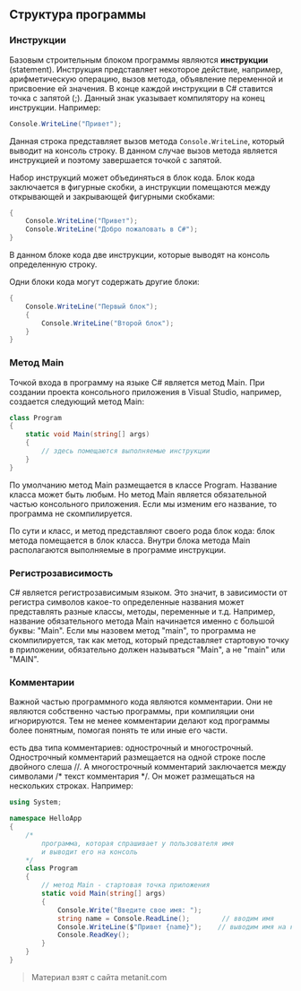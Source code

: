 ## Структура программы

### Инструкции

Базовым строительным блоком программы являются **инструкции** (statement). Инструкция представляет некоторое действие, например, арифметическую операцию, вызов метода, объявление переменной и присвоение ей значения. В конце каждой инструкции в C# ставится точка с запятой (;). Данный знак указывает компилятору на конец инструкции. Например:

```cs
Console.WriteLine("Привет");
```

Данная строка представляет вызов метода `Console.WriteLine`, который выводит на консоль строку. В данном случае вызов метода является инструкцией и поэтому завершается точкой с запятой.

Набор инструкций может объединяться в блок кода. Блок кода заключается в фигурные скобки, а инструкции помещаются между открывающей и закрывающей фигурными скобками:

```cs
{
    Console.WriteLine("Привет");
    Console.WriteLine("Добро пожаловать в C#");
}
```

В данном блоке кода две инструкции, которые выводят на консоль определенную строку.

Одни блоки кода могут содержать другие блоки:

```cs
{
    Console.WriteLine("Первый блок");
    {
        Console.WriteLine("Второй блок");
    }
}
```

### Метод Main

Точкой входа в программу на языке C# является метод Main. При создании проекта консольного приложения в Visual Studio, например, создается следующий метод Main:

```cs
class Program
{
    static void Main(string[] args)
    {
        // здесь помещаются выполняемые инструкции
    }
}
```

По умолчанию метод Main размещается в классе Program. Название класса может быть любым. Но метод Main является обязательной частью консольного приложения. Если мы изменим его название, то программа не скомпилируется.

По сути и класс, и метод представляют своего рода блок кода: блок метода помещается в блок класса. Внутри блока метода Main располагаются выполняемые в программе инструкции.

### Регистрозависимость

C# является регистрозависимым языком. Это значит, в зависимости от регистра символов какое-то определенные названия может представлять разные классы, методы, переменные и т.д. Например, название обязательного метода Main начинается именно с большой буквы: "Main". Если мы назовем метод "main", то программа не скомпилируется, так как метод, который представляет стартовую точку в приложении, обязательно должен называться "Main", а не "main" или "MAIN".

### Комментарии

Важной частью программного кода являются комментарии. Они не являются собственно частью программы, при компиляции они игнорируются. Тем не менее комментарии делают код программы более понятным, помогая понять те или иные его части.

 есть два типа комментариев: однострочный и многострочный. Однострочный комментарий размещается на одной строке после двойного слеша //. А многострочный комментарий заключается между символами /* текст комментария */. Он может размещаться на нескольких строках. Например:

```cs
using System;

namespace HelloApp
{
    /*
        программа, которая спрашивает у пользователя имя
        и выводит его на консоль
    */
    class Program
    {
        // метод Main - стартовая точка приложения
        static void Main(string[] args)
        {
            Console.Write("Введите свое имя: ");
            string name = Console.ReadLine();        // вводим имя
            Console.WriteLine($"Привет {name}");    // выводим имя на консоль    
            Console.ReadKey();
        }
    }
}
```


> Материал взят с сайта metanit.com